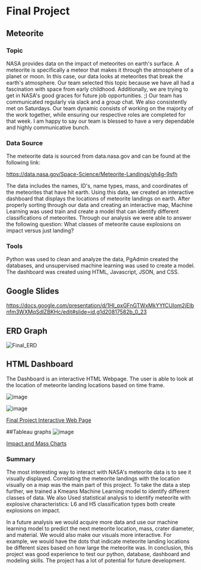 # Final Project
## Meteorite
### Topic 
NASA provides data on the impact of meteorites on earth's surface. A meteorite is specifically a meteor that makes it through the atmosphere of a planet or moon. In this case, our data looks at meteorites that break the earth's atmosphere. Our team selected this topic because we have all had a fascination with space from early childhood. Additionally, we are trying to get in NASA's good graces for future job opportunities. ;)
Our team has communicated regularly via slack and a group chat. We also consistently met on Saturdays. Our team dynamic consists of working on the majority of the work together, while ensuring our respective roles are completed for that week. I am happy to say our team is blessed to have a very dependable and highly communicative bunch.

### Data Source 

The meteorite data is sourced from data.nasa.gov and can be found at the following link: 

https://data.nasa.gov/Space-Science/Meteorite-Landings/gh4g-9sfh

The data includes the names, ID's, name types, mass, and coordinates of the meteorites that have hit earth. Using this data, we created an interactive dashboard that displays the locations of meteorite landings on earth. After properly sorting through our data and creating an interactive map, Machine Learning was used train and create a model that can identify different classifications of meteorites. Through our analysis we were able to answer the following question: What classes of meteorite cause explosions on impact versus just landing?

### Tools 

Python was used to clean and analyze the data, PgAdmin created the databases, and unsupervised machine learning was used to create a model. The dashboard was created using HTML, Javascript, JSON, and CSS.

## Google Slides
https://docs.google.com/presentation/d/1HI_pxGFnGTWxMkYYfCUIom2jEIbnfm3WXMqSdlZBKHc/edit#slide=id.g1d20817582b_0_23

## ERD Graph
![Final_ERD](https://user-images.githubusercontent.com/111028230/211974218-84185b2d-2c64-4a99-a15f-3ec992160871.PNG)

## HTML Dashboard
The Dashboard is an interactive HTML Webpage. The user is able to look at the location of meteorite landing locations based on time frame. 

![image](https://user-images.githubusercontent.com/111031608/214206757-dfe55e49-f87f-4e98-9e16-69564eff5ae5.png)

![image](https://user-images.githubusercontent.com/111031608/214206804-fdcb6aac-c5e7-49f3-966a-6aac40d909eb.png)

[Final Project Interactive Web Page](https://samuel-pacheco.github.io/Fallen_Sky.github.io/)

##Tableau graphs
![image](https://user-images.githubusercontent.com/53358476/214455089-7d76af25-80cf-4933-aef6-2b79e4c35f90.png)

[Impact and Mass Charts](https://public.tableau.com/shared/4H2PGM5WN?:display_count=n&:origin=viz_share_link)

### Summary 

The most interesting way to interact with NASA's meteorite data is to see it visually displayed. Correlating the meteorite landings with the location visually on a map was the main part of this project. To take the data a step further, we trained a Kmeans Machine Learning model to identify different classes of data. We also Used statistical analysis to identify meteorite with explosive characteristics: L6 and H5 classification types both create explosions on impact. 

In a future analysis we would acquire more data and use our machine learning model to predict the next meteorite location, mass, crater diameter, and material. We would also make our visuals more interactive. For example, we would have the dots that indicate meteorite landing locations be different sizes based on how large the meteorite was. In conclusion, this project was good experience to test our python, database, dashboard and modeling skills. The project has a lot of potential for future development. 
